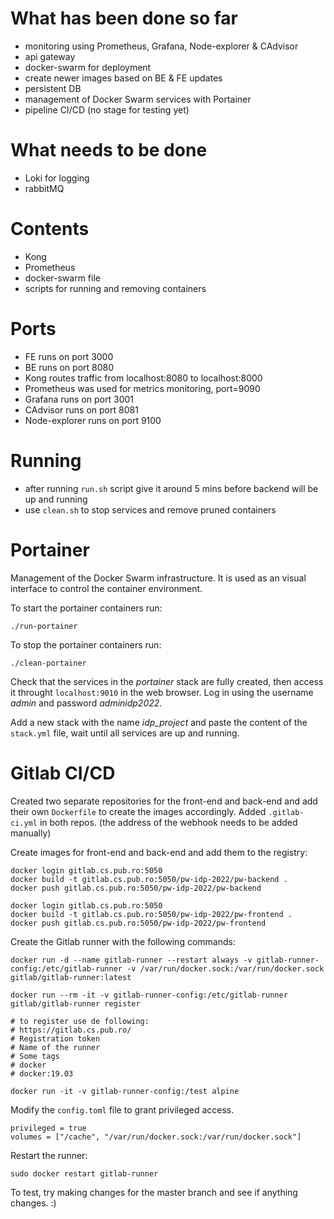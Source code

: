 # What has been done so far
- monitoring using Prometheus, Grafana, Node-explorer & CAdvisor
- api gateway
- docker-swarm for deployment
- create newer images based on BE & FE updates
- persistent DB
- management of Docker Swarm services with Portainer
- pipeline CI/CD (no stage for testing yet)

# What needs to be done
- Loki for logging
- rabbitMQ

# Contents
- Kong
- Prometheus
- docker-swarm file
- scripts for running and removing containers

# Ports
- FE runs on port 3000
- BE runs on port 8080
- Kong routes traffic from localhost:8080 to localhost:8000
- Prometheus was used for metrics monitoring, port=9090
- Grafana runs on port 3001
- CAdvisor runs on port 8081
- Node-explorer runs on port 9100

# Running
- after running `run.sh` script give it around 5 mins before backend will be up and running
- use `clean.sh` to stop services and remove pruned containers

# Portainer
Management of the Docker Swarm infrastructure. It is used as an visual interface to control the container environment.

To start the portainer containers run:
```
./run-portainer
```

To stop the portainer containers run:
```
./clean-portainer
```

Check that the services in the *portainer* stack are fully created, then access it throught `localhost:9010` in the web browser. Log in using the username *admin* and password *adminidp2022*.

Add a new stack with the name *idp_project* and paste the content of the `stack.yml` file, wait until all services are up and running.


# Gitlab CI/CD
Created two separate repositories for the front-end and back-end and add their own `Dockerfile` to create the images accordingly. Added `.gitlab-ci.yml` in both repos. (the address of the webhook needs to be added manually)

Create images for front-end and back-end and add them to the registry:
```
docker login gitlab.cs.pub.ro:5050
docker build -t gitlab.cs.pub.ro:5050/pw-idp-2022/pw-backend .
docker push gitlab.cs.pub.ro:5050/pw-idp-2022/pw-backend

docker login gitlab.cs.pub.ro:5050
docker build -t gitlab.cs.pub.ro:5050/pw-idp-2022/pw-frontend .
docker push gitlab.cs.pub.ro:5050/pw-idp-2022/pw-frontend
```

Create the Gitlab runner with the following commands:
```
docker run -d --name gitlab-runner --restart always -v gitlab-runner-config:/etc/gitlab-runner -v /var/run/docker.sock:/var/run/docker.sock gitlab/gitlab-runner:latest

docker run --rm -it -v gitlab-runner-config:/etc/gitlab-runner gitlab/gitlab-runner register

# to register use de following:
# https://gitlab.cs.pub.ro/
# Registration token
# Name of the runner
# Some tags
# docker
# docker:19.03

docker run -it -v gitlab-runner-config:/test alpine
```

Modify the `config.toml` file to grant privileged access.
```
privileged = true
volumes = ["/cache", "/var/run/docker.sock:/var/run/docker.sock"]

```

Restart the runner:
```
sudo docker restart gitlab-runner
```

To test, try making changes for the master branch and see if anything changes. :)
